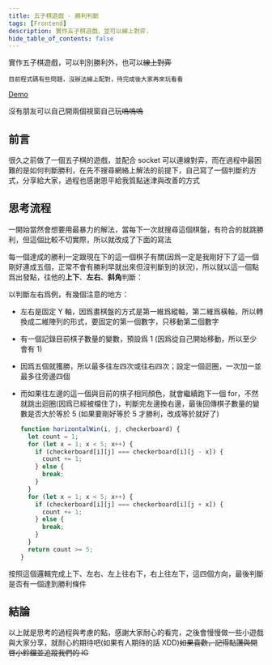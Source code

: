 ```yaml
---
title: 五子棋遊戲 - 勝利判斷
tags: [Frontend]
description: 實作五子棋遊戲，並可以線上對弈.
hide_table_of_contents: false
---
```


實作五子棋遊戲，可以判別勝利外，也可以~~線上對弈~~

<!--truncate-->

```
目前程式碼有些問題，沒辦法線上配對，待完成後大家再來玩看看
```

[Demo](https://liaoyingkai.github.io/socket_game/build/#/gomoku)

沒有朋友可以自己開兩個視窗自己玩~~嗚嗚嗚~~

## 前言

很久之前做了一個五子棋的遊戲，並配合 socket 可以連線對弈，而在過程中最困難的是如何判斷勝利，在先不搜尋網絡上解法的前提下，自己寫了一個判斷的方式，分享給大家，過程也感謝恩平給我質點迷津與改善的方式

## 思考流程

一開始當然會想要用最暴力的解法，當每下一次就搜尋這個棋盤，有符合的就跳勝利，但這個比較不切實際，所以就改成了下面的寫法

每一個達成的勝利一定跟現在下的這一個棋子有關(因爲一定是我剛好下了這一個剛好連成五個，正常不會有勝利早就出來但沒判斷到的狀況)，所以就以這一個點爲出發點，往他的**上下**、**左右**、**斜角**判斷：

以判斷左右爲例，有幾個注意的地方：

- 左右是固定 Y 軸，因爲畫棋盤的方式是第一維爲縱軸，第二維爲橫軸，所以轉換成二維陣列的形式，要固定的第一個數字，只移動第二個數字
- 有一個記錄目前棋子數量的變數，預設爲 1 (因爲從自己開始移動，所以至少會有 1)
- 因爲五個就獲勝，所以最多往左四次或往右四次；設定一個迴圈，一次加一並最多往旁邊四個
- 而如果往左邊的這一個與目前的棋子相同顏色，就會繼續跑下一個 for，不然就跳出迴圈(因爲已經被檔住了)，判斷完左邊換右邊，最後回傳棋子數量的變數是否大於等於 5 (如果要剛好等於 5 才勝利，改成等於就好了)

  ```js
  function horizontalWin(i, j, checkerboard) {
    let count = 1;
    for (let x = 1; x < 5; x++) {
      if (checkerboard[i][j] === checkerboard[i][j - x]) {
        count += 1;
      } else {
        break;
      }
    }
    for (let x = 1; x < 5; x++) {
      if (checkerboard[i][j] === checkerboard[i][j + x]) {
        count += 1;
      } else {
        break;
      }
    }
    return count >= 5;
  }
  ```

按照這個邏輯完成上下、左右、左上往右下，右上往左下，這四個方向，最後判斷是否有一個達到勝利條件

## 結論

以上就是思考的過程與考慮的點，感謝大家耐心的看完，之後會慢慢做一些小遊戲與大家分享，就耐心的期待吧(如果有人期待的話 XDD)~~如果喜歡，記得點讚與開啓小鈴鐺並追蹤我們的 IG~~
